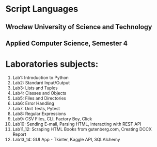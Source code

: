 ﻿# Script Languages
## Wrocław University of Science and Technology
## Applied Computer Science, Semester 4


# Laboratories subjects:
 1. Lab1: Introduction to Python
 2. Lab2: Standard Input/Output
 3. Lab3: Lists and Tuples
 4. Lab4:  Classes and Objects
 5. Lab5: Files and Directories
 6. Lab6: Error Handling
 7. Lab7: Unit Tests, Pytest
 8. Lab8: Regular Expressions
 9. Lab9: CSV Files, CLI, Factory Boy, Click
 10. Lab10: Sending E-mail, Parsing HTML, Interacting with REST API
 11. Lab11_12: Scraping HTML Books from gutenberg.com, Creating DOCX Report
 12. Lab13_14: GUI App - Tkinter, Kaggle API, SQLAlchemy